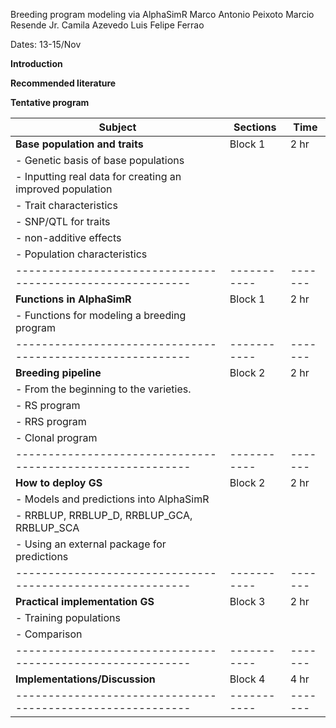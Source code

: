 Breeding program modeling via AlphaSimR
Marco Antonio Peixoto
Marcio Resende Jr.
Camila Azevedo
Luis Felipe Ferrao


Dates: 13-15/Nov

**Introduction**


**Recommended literature**


**Tentative program**


| Subject                                                  | Sections  | Time  |
|----------------------------------------------------------|-----------|-------|
|**Base population and traits**                            |  Block 1  |  2 hr |
| -   Genetic basis of base populations                    |           |       | 
| -   Inputting real data for creating an improved population |           |           |
| -   Trait characteristics                                |           |           |
| -   SNP/QTL for traits                                   |           |           |
| -   non-additive effects                                 |           |           |
| -   Population characteristics                           |           |           |
|----------------------------------------------------------|-----------|-------|
| **Functions in AlphaSimR**                               | Block 1   | 2 hr      |
| -   Functions for modeling a breeding program            |           |           |
|----------------------------------------------------------|-----------|-------|
| **Breeding pipeline**                                    | Block 2   | 2 hr      |
| -   From the beginning to the varieties.                 |           |           |
| -   RS program                                           |           |           |
| -   RRS program                                          |           |           |
| -   Clonal program                                       |           |           |
|----------------------------------------------------------|-----------|-------|
| **How to deploy GS**                                     | Block 2   | 2 hr      |
| -   Models and predictions into AlphaSimR                |           |           |
| -   RRBLUP, RRBLUP_D, RRBLUP_GCA, RRBLUP_SCA             |           |           |
| -   Using an external package for predictions            |           |           |
|----------------------------------------------------------|-----------|-------|
| **Practical implementation GS**                          | Block 3   | 2 hr      |
| -   Training populations                                 |           |           |
| -   Comparison                                           |           |           |
|----------------------------------------------------------|-----------|-------|
| **Implementations/Discussion**                           | Block 4   | 4 hr      |
|----------------------------------------------------------|-----------|-------|

